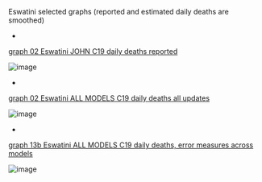 Eswatini selected graphs (reported and estimated daily deaths are smoothed) 

*

[graph 02 Eswatini JOHN C19 daily deaths reported](https://github.com/pourmalek/CovidLongitudinal/blob/main/output/countries/Eswatini/graph%2002%20Eswatini%20JOHN%20C19%20daily%20deaths%20reported.pdf)

![image](https://github.com/pourmalek/CovidLongitudinal/assets/30849720/b5e0687b-a3de-411e-afc9-d75e15ab62ae)

*

[graph 02 Eswatini ALL MODELS C19 daily deaths all updates](https://github.com/pourmalek/CovidLongitudinal/blob/main/output/countries/Eswatini/graph%2002%20Eswatini%20ALL%20MODELS%20C19%20daily%20deaths%20all%20updates.pdf)

![image](https://github.com/pourmalek/CovidLongitudinal/assets/30849720/b50d5f1b-0b01-47fd-aaf0-0091332a6c4b)

*

[graph 13b Eswatini ALL MODELS C19 daily deaths, error measures across models](https://github.com/pourmalek/CovidLongitudinal/blob/main/output/countries/Eswatini/graph%2013b%20Eswatini%20ALL%20MODELS%20C19%20daily%20deaths%2C%20error%20measures%20across%20models.pdf)

![image](https://github.com/pourmalek/CovidLongitudinal/assets/30849720/b0b5ba4d-1a41-4fc3-83bc-539cbf144df5)
